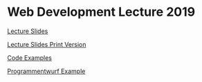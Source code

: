 # Web Development Lecture 2019
[Lecture Slides](https://johakr.github.io/webdev-lecture/)

[Lecture Slides Print Version](https://johakr.github.io/webdev-lecture/?print-pdf)

[Code Examples](https://github.com/johakr/webdev-lecture/tree/master/examples)

[Programmentwurf Example](https://github.com/johakr/programmentwurf)

